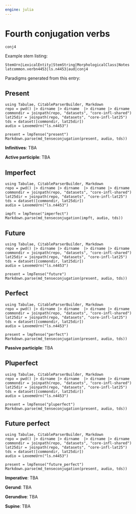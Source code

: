 ```yaml
---
engine: julia
---
```


# Fourth conjugation verbs

`conj4`


Example stem listing:

```
StemUrn|LexicalEntity|StemString|MorphologicalClass|Notes
latcommon.verbn4453|ls.n4453|aud|conj4
```

 







Paradigms generated from this entry:



## Present

```@eval
using Tabulae, CitableParserBuilder, Markdown
repo = pwd() |> dirname |> dirname  |> dirname |> dirname
commondir = joinpath(repo, "datasets", "core-infl-shared") 
lat25dir = joinpath(repo, "datasets", "core-infl-lat25") 
tds = dataset([commondir, lat25dir])
audio = LexemeUrn("ls.n4453")

present = lmpTense("present")
Markdown.parse(md_tenseconjugation(present, audio, tds))
```


**Infinitives**: TBA

**Active participle**: TBA

## Imperfect 

```@eval
using Tabulae, CitableParserBuilder, Markdown
repo = pwd() |> dirname |> dirname  |> dirname |> dirname
commondir = joinpath(repo, "datasets", "core-infl-shared") 
lat25dir = joinpath(repo, "datasets", "core-infl-lat25") 
tds = dataset([commondir, lat25dir])
audio = LexemeUrn("ls.n4453")

impft = lmpTense("imperfect")
Markdown.parse(md_tenseconjugation(impft, audio, tds))
```


## Future

```@eval
using Tabulae, CitableParserBuilder, Markdown
repo = pwd() |> dirname |> dirname  |> dirname |> dirname
commondir = joinpath(repo, "datasets", "core-infl-shared") 
lat25dir = joinpath(repo, "datasets", "core-infl-lat25") 
tds = dataset([commondir, lat25dir])
audio = LexemeUrn("ls.n4453")

present = lmpTense("future")
Markdown.parse(md_tenseconjugation(present, audio, tds))
```


## Perfect

```@eval
using Tabulae, CitableParserBuilder, Markdown
repo = pwd() |> dirname |> dirname  |> dirname |> dirname
commondir = joinpath(repo, "datasets", "core-infl-shared") 
lat25dir = joinpath(repo, "datasets", "core-infl-lat25") 
tds = dataset([commondir, lat25dir])
audio = LexemeUrn("ls.n4453")

present = lmpTense("perfect")
Markdown.parse(md_tenseconjugation(present, audio, tds))
```

**Passive participle**: TBA



## Pluperfect

```@eval
using Tabulae, CitableParserBuilder, Markdown
repo = pwd() |> dirname |> dirname  |> dirname |> dirname
commondir = joinpath(repo, "datasets", "core-infl-shared") 
lat25dir = joinpath(repo, "datasets", "core-infl-lat25") 
tds = dataset([commondir, lat25dir])
audio = LexemeUrn("ls.n4453")

present = lmpTense("pluperfect")
Markdown.parse(md_tenseconjugation(present, audio, tds))
```



## Future perfect

```@eval
using Tabulae, CitableParserBuilder, Markdown
repo = pwd() |> dirname |> dirname  |> dirname |> dirname
commondir = joinpath(repo, "datasets", "core-infl-shared") 
lat25dir = joinpath(repo, "datasets", "core-infl-lat25") 
tds = dataset([commondir, lat25dir])
audio = LexemeUrn("ls.n4453")

present = lmpTense("future_perfect")
Markdown.parse(md_tenseconjugation(present, audio, tds))
```

**Imperative**: TBA 


**Gerund**: TBA

**Gerundive**: TBA

**Supine**: TBA

